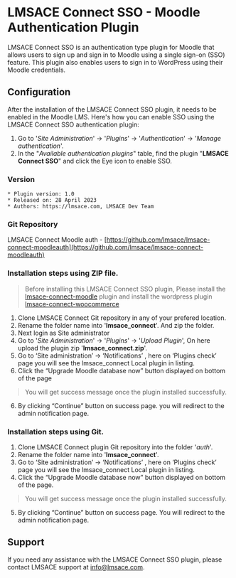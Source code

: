 # LMSACE Connect SSO - Moodle Authentication Plugin

LMSACE Connect SSO is an authentication type plugin for Moodle that allows users to sign up and sign in to Moodle using a single sign-on (SSO) feature. This plugin also enables users to sign in to WordPress using their Moodle credentials.

## Configuration

After the installation of the LMSACE Connect SSO plugin, it needs to be enabled in the Moodle LMS. Here's how you can enable SSO using the LMSACE Connect SSO authentication plugin:

1. Go to '*Site Administration*' -> '*Plugins*' -> '*Authentication*' -> '*Manage authentication*'.
2. In the "*Available authentication plugins*" table, find the plugin "**LMSACE Connect SSO**" and click the Eye icon to enable SSO.

### Version

    * Plugin version: 1.0
    * Released on: 28 April 2023
    * Authors: https://lmsace.com, LMSACE Dev Team

### Git Repository

LMSACE Connect Moodle auth - [https://github.com/lmsace/lmsace-connect-moodleauth](https://github.com/lmsace/lmsace-connect-moodleauth)


### Installation steps using ZIP file.

> Before installing this LMSACE Connect SSO plugin, Please install the [lmsace-connect-moodle](https://github.com/lmsace/lmsace-connect-moodle) plugin and install the wordpress plugin [lmsace-connect-woocommerce](https://github.com/lmsace/lmsace-connect-woocommerce)

1. Clone LMSACE Connect Git repository in any of your prefered location.
2. Rename the folder name into '**lmsace_connect**'. And zip the folder.
3. Next login as Site administrator
4. Go to '*Site Administration*' -> '*Plugins*' -> '*Upload Plugin*', On here upload the plugin zip '**lmsace_connect.zip**'.
4. Go to ‘Site administration’ -> ‘Notifications’ , here on ‘Plugins check’ page you will see the lmsace_connect Local plugin in listing.
5. Click the “Upgrade Moodle database now” button displayed on bottom of the page
> You will get success message once the plugin installed successfully.
6. By clicking “Continue” button on success page. you will redirect to the admin notification page.


### Installation steps using Git.

1. Clone LMSACE Connect plugin Git repository into the folder '*auth*'.
2. Rename the folder name into '**lmsace_connect**'.
3. Go to ‘Site administration’ -> ‘Notifications’ , here on ‘Plugins check’ page you will see the lmsace_connect Local plugin in listing.
4. Click the “Upgrade Moodle database now” button displayed on bottom of the page.
> You will get success message once the plugin installed successfully.
5. By clicking “Continue” button on success page. You will redirect to the admin notification page.

## Support
If you need any assistance with the LMSACE Connect SSO plugin, please contact LMSACE support at info@lmsace.com.

